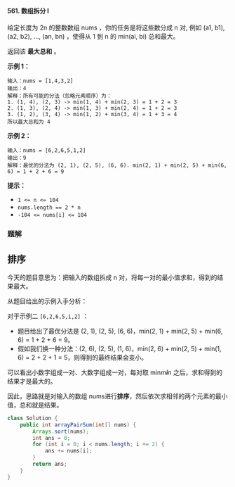 #### 561. 数组拆分 I

给定长度为 2n 的整数数组 nums ，你的任务是将这些数分成 n 对, 例如 (a1, b1), (a2, b2), ..., (an, bn) ，使得从 1 到 n 的 min(ai, bi) 总和最大。

返回该 **最大总和** 。

**示例 1：**

```shell
输入：nums = [1,4,3,2]
输出：4
解释：所有可能的分法（忽略元素顺序）为：
1. (1, 4), (2, 3) -> min(1, 4) + min(2, 3) = 1 + 2 = 3
2. (1, 3), (2, 4) -> min(1, 3) + min(2, 4) = 1 + 2 = 3
3. (1, 2), (3, 4) -> min(1, 2) + min(3, 4) = 1 + 3 = 4
所以最大总和为 4
```

**示例 2：**

```shell
输入：nums = [6,2,6,5,1,2]
输出：9
解释：最优的分法为 (2, 1), (2, 5), (6, 6). min(2, 1) + min(2, 5) + min(6, 6) = 1 + 2 + 6 = 9
```

**提示：**

- `1 <= n <= 104`
- `nums.length == 2 * n`
- `-104 <= nums[i] <= 104`

### 题解

## 排序

今天的题目意思为：把输入的数组拆成 n 对，将每一对的最小值求和，得到的结果最大。

从题目给出的示例入手分析：

对于示例二 `[6,2,6,5,1,2]` ：

* 题目给出了最优分法是 (2, 1), (2, 5), (6, 6)，min(2, 1) + min(2, 5) + min(6, 6) = 1 + 2 + 6 = 9。
* 假如我们换一种分法：(2, 6), (2, 5), (1, 6)，min(2, 6) + min(2, 5) + min(1, 6) = 2 + 2 + 1 = 5，则得到的最终结果会变小。

可以看出小数字组成一对、大数字组成一对，每对取 min*m**i**n* 之后，求和得到的结果才是最大的。

因此，思路就是对输入的数组 nums进行**排序**，然后依次求相邻的两个元素的最小值，总和就是结果。

```java
class Solution {
    public int arrayPairSum(int[] nums) {
        Arrays.sort(nums);
        int ans = 0;
        for (int i = 0; i < nums.length; i += 2) {
            ans += nums[i];
        }
        return ans;
    }
}
```

